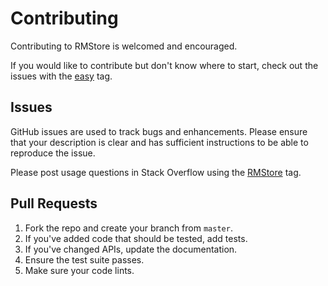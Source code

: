 # Contributing

Contributing to RMStore is welcomed and encouraged. 

If you would like to contribute but don't know where to start, check out the issues with the [easy](https://github.com/robotmedia/RMStore/issues?labels=easy&state=open) tag.

## Issues  

GitHub issues are used to track bugs and enhancements. Please ensure that your description is
clear and has sufficient instructions to be able to reproduce the issue.

Please post usage questions in Stack Overflow using the [RMStore](http://stackoverflow.com/questions/tagged/rmstore) tag.

## Pull Requests

1. Fork the repo and create your branch from `master`.
2. If you've added code that should be tested, add tests.
3. If you've changed APIs, update the documentation. 
4. Ensure the test suite passes. 
5. Make sure your code lints. 
